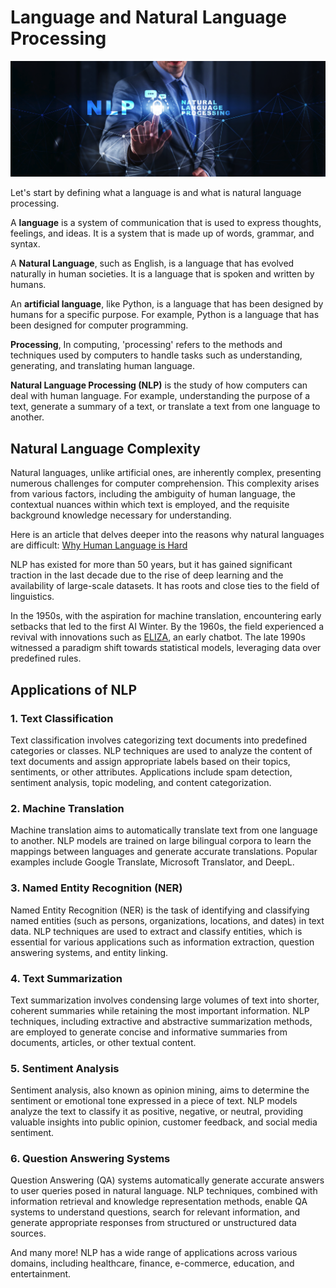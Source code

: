 # Language and Natural Language Processing

<p align="center">
    <img src="../../images/nlp-touch.png"
    >
</p>

Let's start by defining what a language is and what is natural language processing.

A **language** is a system of communication that is used to express thoughts, feelings, and ideas. It is a system that is made up of words, grammar, and syntax. 

A **Natural Language**, such as English, is a language that has evolved naturally in human societies. It is a language that is spoken and written by humans. 

An **artificial language**, like Python, is a language that has been designed by humans for a specific purpose. For example, Python is a language that has been designed for computer programming.

**Processing**, In computing, 'processing' refers to the methods and techniques used by computers to handle tasks such as understanding, generating, and translating human language.

**Natural Language Processing (NLP)** is the study of how computers can deal with human language. For example, understanding the purpose of a text, generate a summary of a text, or translate a text from one language to another.

## Natural Language Complexity

Natural languages, unlike artificial ones, are inherently complex, presenting numerous challenges for computer comprehension. This complexity arises from various factors, including the ambiguity of human language, the contextual nuances within which text is employed, and the requisite background knowledge necessary for understanding.

Here is an article that delves deeper into the reasons why natural languages are difficult: [Why Human Language is Hard](https://www.nlplanet.org/course-practical-nlp/01-intro-to-nlp/03-human-language-is-hard#ambiguity)

NLP has existed for more than 50 years, but it has gained significant traction in the last decade due to the rise of deep learning and the availability of large-scale datasets. It has roots and close ties to the field of linguistics.

In the 1950s, with the aspiration for machine translation, encountering early setbacks that led to the first AI Winter. By the 1960s, the field experienced a revival with innovations such as [ELIZA](https://en.wikipedia.org/wiki/ELIZA), an early chatbot. The late 1990s witnessed a paradigm shift towards statistical models, leveraging data over predefined rules.


## Applications of NLP

### 1. Text Classification

Text classification involves categorizing text documents into predefined categories or classes. NLP techniques are used to analyze the content of text documents and assign appropriate labels based on their topics, sentiments, or other attributes. Applications include spam detection, sentiment analysis, topic modeling, and content categorization.

### 2. Machine Translation

Machine translation aims to automatically translate text from one language to another. NLP models are trained on large bilingual corpora to learn the mappings between languages and generate accurate translations. Popular examples include Google Translate, Microsoft Translator, and DeepL.

### 3. Named Entity Recognition (NER)

Named Entity Recognition (NER) is the task of identifying and classifying named entities (such as persons, organizations, locations, and dates) in text data. NLP techniques are used to extract and classify entities, which is essential for various applications such as information extraction, question answering systems, and entity linking.

### 4. Text Summarization

Text summarization involves condensing large volumes of text into shorter, coherent summaries while retaining the most important information. NLP techniques, including extractive and abstractive summarization methods, are employed to generate concise and informative summaries from documents, articles, or other textual content.

### 5. Sentiment Analysis

Sentiment analysis, also known as opinion mining, aims to determine the sentiment or emotional tone expressed in a piece of text. NLP models analyze the text to classify it as positive, negative, or neutral, providing valuable insights into public opinion, customer feedback, and social media sentiment.

### 6. Question Answering Systems

Question Answering (QA) systems automatically generate accurate answers to user queries posed in natural language. NLP techniques, combined with information retrieval and knowledge representation methods, enable QA systems to understand questions, search for relevant information, and generate appropriate responses from structured or unstructured data sources.


And many more! NLP has a wide range of applications across various domains, including healthcare, finance, e-commerce, education, and entertainment.